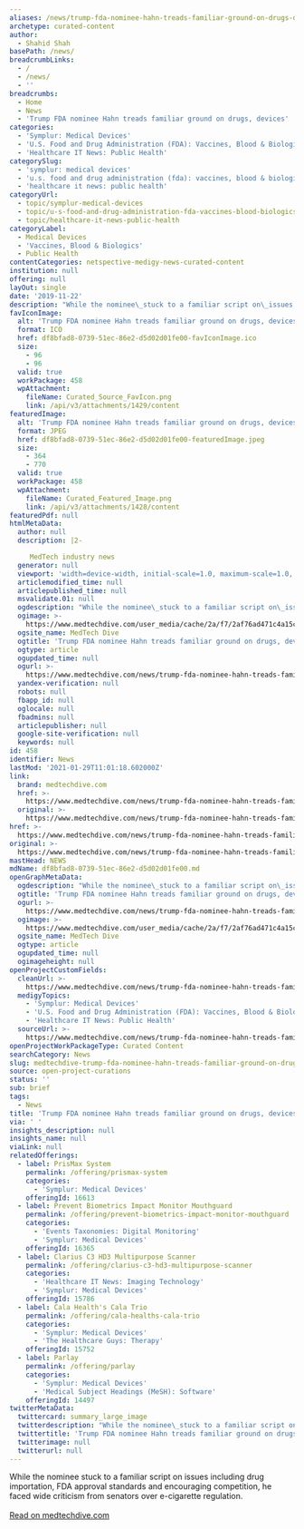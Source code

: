 ```yaml
---
aliases: /news/trump-fda-nominee-hahn-treads-familiar-ground-on-drugs-devices
archetype: curated-content
author:
  - Shahid Shah
basePath: /news/
breadcrumbLinks:
  - /
  - /news/
  - ''
breadcrumbs:
  - Home
  - News
  - 'Trump FDA nominee Hahn treads familiar ground on drugs, devices'
categories:
  - 'Symplur: Medical Devices'
  - 'U.S. Food and Drug Administration (FDA): Vaccines, Blood & Biologics'
  - 'Healthcare IT News: Public Health'
categorySlug:
  - 'symplur: medical devices'
  - 'u.s. food and drug administration (fda): vaccines, blood & biologics'
  - 'healthcare it news: public health'
categoryUrl:
  - topic/symplur-medical-devices
  - topic/u-s-food-and-drug-administration-fda-vaccines-blood-biologics
  - topic/healthcare-it-news-public-health
categoryLabel:
  - Medical Devices
  - 'Vaccines, Blood & Biologics'
  - Public Health
contentCategories: netspective-medigy-news-curated-content
institution: null
offering: null
layOut: single
date: '2019-11-22'
description: "While the nominee\_stuck to a familiar script on\_issues including drug importation, FDA approval standards and encouraging competition, he faced wide criticism from senators over e-cigarette regulation"
favIconImage:
  alt: 'Trump FDA nominee Hahn treads familiar ground on drugs, devices'
  format: ICO
  href: df8bfad8-0739-51ec-86e2-d5d02d01fe00-favIconImage.ico
  size:
    - 96
    - 96
  valid: true
  workPackage: 458
  wpAttachment:
    fileName: Curated_Source_FavIcon.png
    link: /api/v3/attachments/1429/content
featuredImage:
  alt: 'Trump FDA nominee Hahn treads familiar ground on drugs, devices'
  format: JPEG
  href: df8bfad8-0739-51ec-86e2-d5d02d01fe00-featuredImage.jpeg
  size:
    - 364
    - 770
  valid: true
  workPackage: 458
  wpAttachment:
    fileName: Curated_Featured_Image.png
    link: /api/v3/attachments/1428/content
featuredPdf: null
htmlMetaData:
  author: null
  description: |2-

     MedTech industry news
  generator: null
  viewport: 'width=device-width, initial-scale=1.0, maximum-scale=1.0, user-scalable=0'
  articlemodified_time: null
  articlepublished_time: null
  msvalidate.01: null
  ogdescription: "While the nominee\_stuck to a familiar script on\_issues including drug importation, FDA approval standards and encouraging competition, he faced wide criticism from senators over e-cigarette regulation."
  ogimage: >-
    https://www.medtechdive.com/user_media/cache/2a/f7/2af76ad471c4a15c71d5a70ec91e3453.jpg
  ogsite_name: MedTech Dive
  ogtitle: 'Trump FDA nominee Hahn treads familiar ground on drugs, devices'
  ogtype: article
  ogupdated_time: null
  ogurl: >-
    https://www.medtechdive.com/news/trump-fda-nominee-hahn-treads-familiar-ground-on-drugs-devices/567759/
  yandex-verification: null
  robots: null
  fbapp_id: null
  oglocale: null
  fbadmins: null
  articlepublisher: null
  google-site-verification: null
  keywords: null
id: 458
identifier: News
lastMod: '2021-01-29T11:01:18.602000Z'
link:
  brand: medtechdive.com
  href: >-
    https://www.medtechdive.com/news/trump-fda-nominee-hahn-treads-familiar-ground-on-drugs-devices/567759/
  original: >-
    https://www.medtechdive.com/news/trump-fda-nominee-hahn-treads-familiar-ground-on-drugs-devices/567759/
href: >-
  https://www.medtechdive.com/news/trump-fda-nominee-hahn-treads-familiar-ground-on-drugs-devices/567759/
original: >-
  https://www.medtechdive.com/news/trump-fda-nominee-hahn-treads-familiar-ground-on-drugs-devices/567759/
mastHead: NEWS
mdName: df8bfad8-0739-51ec-86e2-d5d02d01fe00.md
openGraphMetaData:
  ogdescription: "While the nominee\_stuck to a familiar script on\_issues including drug importation, FDA approval standards and encouraging competition, he faced wide criticism from senators over e-cigarette regulation."
  ogtitle: 'Trump FDA nominee Hahn treads familiar ground on drugs, devices'
  ogurl: >-
    https://www.medtechdive.com/news/trump-fda-nominee-hahn-treads-familiar-ground-on-drugs-devices/567759/
  ogimage: >-
    https://www.medtechdive.com/user_media/cache/2a/f7/2af76ad471c4a15c71d5a70ec91e3453.jpg
  ogsite_name: MedTech Dive
  ogtype: article
  ogupdated_time: null
  ogimageheight: null
openProjectCustomFields:
  cleanUrl: >-
    https://www.medtechdive.com/news/trump-fda-nominee-hahn-treads-familiar-ground-on-drugs-devices/567759/
  medigyTopics:
    - 'Symplur: Medical Devices'
    - 'U.S. Food and Drug Administration (FDA): Vaccines, Blood & Biologics'
    - 'Healthcare IT News: Public Health'
  sourceUrl: >-
    https://www.medtechdive.com/news/trump-fda-nominee-hahn-treads-familiar-ground-on-drugs-devices/567759/
openProjectWorkPackageType: Curated Content
searchCategory: News
slug: medtechdive-trump-fda-nominee-hahn-treads-familiar-ground-on-drugs-devices
source: open-project-curations
status: ''
sub: brief
tags:
  - News
title: 'Trump FDA nominee Hahn treads familiar ground on drugs, devices'
via: ' '
insights_description: null
insights_name: null
viaLink: null
relatedOfferings:
  - label: PrisMax System
    permalink: /offering/prismax-system
    categories:
      - 'Symplur: Medical Devices'
    offeringId: 16613
  - label: Prevent Biometrics Impact Monitor Mouthguard
    permalink: /offering/prevent-biometrics-impact-monitor-mouthguard
    categories:
      - 'Events Taxonomies: Digital Monitoring'
      - 'Symplur: Medical Devices'
    offeringId: 16365
  - label: Clarius C3 HD3 Multipurpose Scanner
    permalink: /offering/clarius-c3-hd3-multipurpose-scanner
    categories:
      - 'Healthcare IT News: Imaging Technology'
      - 'Symplur: Medical Devices'
    offeringId: 15786
  - label: Cala Health's Cala Trio
    permalink: /offering/cala-healths-cala-trio
    categories:
      - 'Symplur: Medical Devices'
      - 'The Healthcare Guys: Therapy'
    offeringId: 15752
  - label: Parlay
    permalink: /offering/parlay
    categories:
      - 'Symplur: Medical Devices'
      - 'Medical Subject Headings (MeSH): Software'
    offeringId: 14497
twitterMetaData:
  twittercard: summary_large_image
  twitterdescription: "While the nominee\_stuck to a familiar script on\_issues including drug importation, FDA approval standards and encouraging competition, he faced wide criticism from senators over e-cigarette regulation."
  twittertitle: 'Trump FDA nominee Hahn treads familiar ground on drugs, devices'
  twitterimage: null
  twitterurl: null
---
```

While the nominee stuck to a familiar script on issues including drug importation, FDA approval standards and encouraging competition, he faced wide criticism from senators over e-cigarette regulation.<br><br><a target="_blank" href=https://www.medtechdive.com/news/trump-fda-nominee-hahn-treads-familiar-ground-on-drugs-devices/567759/>Read on medtechdive.com</a>